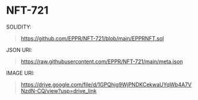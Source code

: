 # NFT-721

SOLIDITY:
> https://github.com/EPPR/NFT-721/blob/main/EPPRNFT.sol

JSON URI:
> https://raw.githubusercontent.com/EPPR/NFT-721/main/meta.json

IMAGE URI:
> https://drive.google.com/file/d/1GPQhjg9WjPNDKCekwaUYqWb4A7VNzdN-CQ/view?usp=drive_link
